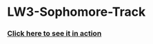 # LW3-Sophomore-Track 

### [Click here to see it in action](https://lw3-sophomore-dapps.vercel.app/)
